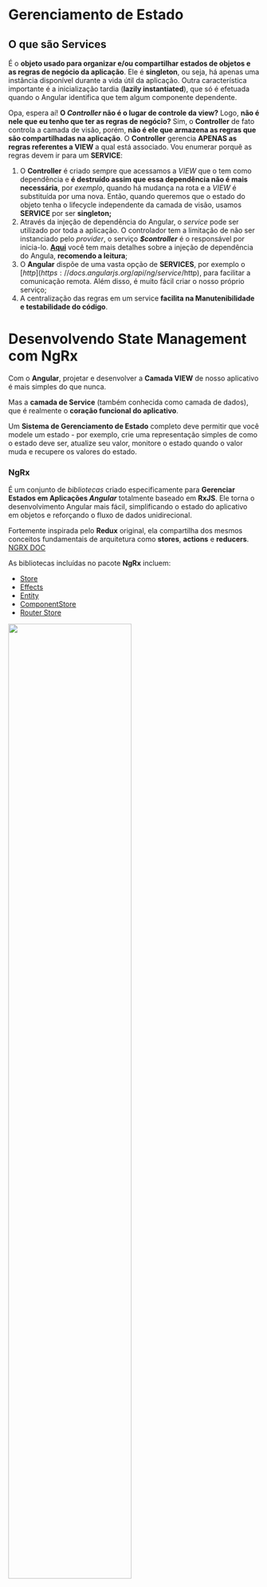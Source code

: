 # Gerenciamento de Estado



## O que são Services

É o **objeto usado para organizar e/ou compartilhar estados de objetos e as regras de negócio da aplicação**. Ele é **singleton**, ou seja, há apenas uma instância disponível durante a vida útil da aplicação. Outra característica importante é a inicialização tardia (**lazily instantiated**), que só é efetuada quando o Angular identifica que tem algum componente dependente.

Opa, espera aí! **O *Controller* não é o lugar de controle da view?** Logo, **não é nele que eu tenho que ter as regras de negócio?** Sim, o **Controller** de fato controla a camada de visão, porém, **não é ele que armazena as regras que são compartilhadas na aplicação**. O **Controller** gerencia **APENAS as regras referentes a VIEW** a qual está associado.  Vou enumerar porquê as regras devem ir para um **SERVICE**:

1. O **Controller** é criado sempre que acessamos a *VIEW* que o tem como dependência e **é destruído assim que essa dependência não é mais necessária**, por *exemplo*, quando há mudança na rota e a *VIEW* é substituída por uma nova. Então, quando queremos que o estado do objeto tenha o lifecycle independente da camada de visão, usamos **SERVICE** por ser **singleton;**
2. Através da injeção de dependência do Angular, o *service* pode ser utilizado por toda a aplicação. O controlador tem a limitação de não ser instanciado pelo *provider*, o serviço ***$controller*** é o responsável por inicia-lo. **[Aqui](https://github.com/angular/angular.js/wiki/Understanding-Dependency-Injection)** você tem mais detalhes sobre a injeção de dependência do Angula, **recomendo a leitura**;
3. O **Angular** dispõe de uma vasta opção de **SERVICES**, por exemplo o [$http](https://docs.angularjs.org/api/ng/service/$http), para facilitar a comunicação remota. Além disso, é muito fácil criar o nosso próprio serviço;
4. A centralização das regras em um service **facilita na Manutenibilidade e testabilidade do código**.



# Desenvolvendo State Management com NgRx

Com o **Angular**, projetar e desenvolver a **Camada VIEW** de nosso aplicativo é mais simples do que nunca.

Mas a **camada de Service** (também conhecida como camada de dados), que é realmente o **coração funcional do aplicativo**.

Um **Sistema de Gerenciamento de Estado** completo deve permitir que você modele um estado - por exemplo, crie uma representação simples de como o estado deve ser, atualize seu valor, monitore o estado quando o valor muda e recupere os valores do estado.

### NgRx

É um conjunto de *bibliotecas* criado especificamente para **Gerenciar Estados em Aplicações *Angular*** totalmente baseado em **RxJS**. Ele torna o desenvolvimento Angular mais fácil, simplificando o estado do aplicativo em objetos e reforçando o fluxo de dados unidirecional.

Fortemente inspirada pelo **Redux** original, ela compartilha dos mesmos conceitos fundamentais de arquitetura como **stores**, **actions** e **reducers**. [NGRX DOC](https://ngrx.io/guide/store)

As bibliotecas incluídas no pacote **NgRx** incluem:

- [Store](https://ngrx.io/guide/store)
- [Effects](https://ngrx.io/guide/effects)
- [Entity](https://ngrx.io/guide/entity)
- [ComponentStore](https://ngrx.io/guide/component-store)
- [Router Store](https://ngrx.io/guide/router-store)



<img src="img/20210814170255.png" width="70%;" />

> Tirando as setas do **SELECTOR** e **COMPONENT**. Elas **NÃO SÃO OBRIGATORIAS**. **ACTION** não necessariamente precisa cair em **REDUCER**. E o **EFFECTS** não necessariamente precisa retornar uma nova **ACTION**

- **`STORE`** - É um gerenciamento de estado **global**, ela **centraliza a aplicação INTEIRA**; Basicamente é um **JSON GIGANTE** (dependendo da aplicação). A **STORE** armazenara o estado da aplicação exemplo: ira adicionar o usuário que esta logado, as listas que a aplicação possui, estado de loaders e etc. **STORE** é a "Fonte da Verdade", os componentes vão simplesmente 'refletir' o **estado** que esta na **STORE**. **Reduzindo as inconsistência** na aplicação;
- **`COMPONENT`** - Ele se comunica com **STORE** através da **`ACTION`**; Um **`COMPONENT`** dispara uma **ACTION** e esta **`ACTION`** PODE acionar o REDUCER>STORE **MAS** ao mesmo tempo, a mesma **ACTION** também pode gerar um side **`EFFECTS`** ;
- **`REDUCER`** - Ele pega o estado atual da **STORE**, vai misturar com a **`ACTION`** que foi disparada e **vai gerar um novo Estado**;
- **`SELECTOR`** - É utilizada para extrair "Pedaços" extraindo apenas o que é preciso (exp.: só a lista, só o usuário etc) da **STORE** e retornar um **Observable**, sendo possível dar **subscribe** e atualizar o **COMPONENT**. Toda vez que a **STORE** for modificada, o **COMPONENT** conseguira reagir a essas mudanças;
- **`EFFECTS`** - É o responsável por fazer a **comunicação HTTP** ou se precisar fazer, por exemplo: mudar  o estado, consumir Cookies, local history ou precise combinar informação; Uma **REQUEST HTTP é asynchronous (assíncrona)**. Quando a **REQUEST HTTP** retornar, será preciso atualizar a **`STORE`**. Então os **EFFECTS** também podem, no final da execução, disparar uma nova **ACTION**. E esta **`ACTION`** NÃO vai para **`COMPONENT`**. ela vai direto para o **`REDUCER`** podendo então, modificar a **`STORE`**;



### NgRx Store

É um **Sistema de Gerenciamento de Estado** inspirado no **Redux** que permite usar **Observables** para gerenciar o estado em um aplicativo Angular. A principal vantagem de usar o **NgRx Store** é a capacidade de **Armazenar todos os Estados em uma Única Árvore** que pode ser acessada de **qualquer parte do aplicativo**.

### NgRx Effects

Nos permitem ouvir tipos de ação específicos e "fazer algo" quando essa ação acontece. Qualquer efeito que você escrever também é uma **Observable**.

Um **`EFFECTS`** é uma **Observable** que usa o Action Stream como sua fonte e também como seu destino. Ou seja, um efeito **Subscribes** para o Action Stream, e também pode **Publish** para o fluxo de ação.

### NgRx Router Store

Existe para que seja possível que a **STORE** seja a **fonte única da verdade** para o estado de roteamento de um aplicativo. Se um aplicativo usa rotas/navegação, o **roteamento ou router se torna uma parte essencial do estado do aplicativo**. **Router Store** servira para vincular o roteamento com a **NgRx Store**. Cada vez que o router mudar, uma ação será despachada e atualizará a **STORE** por meio de um **REDUCER**. 



# Aplicativo Angular simples usando NgRx

1. Instalando o Angular CLI: `npm install -g @angular/cli`
2. Criando um novo projeto Angular, no local especificado no **Terminal**: `ng new [NOME-DO-PROJETO]`
3. Com o projeto Angular criado, abra o diretório do projeto pelo **Terminal**: `dir` e `cd [NOME-DO-PROJETO]`
4. Instalando o [NgRx Store](https://ngrx.io/guide/store/install):  `ng add @ngrx/store@latest`
5. Instalando o [NgRx Store devtools](https://ngrx.io/guide/store-devtools/install):  `ng add @ngrx/store-devtools@latest`
6. Instalando o [NgRx Effects](https://ngrx.io/guide/effects/install): `ng add @ngrx/effects@latest`
7. Instalando o [NgRx Router Store](https://ngrx.io/guide/router-store/install): `ng add @ngrx/router-store@latest`



Em **app.module.ts** , podemos ver que foram importados os Module:

```
...
import { StoreDevtoolsModule } from '@ngrx/store-devtools';
import { environment } from '../environments/environment';
import { EffectsModule } from '@ngrx/effects';
import { StoreRouterConnectingModule } from '@ngrx/router-store';

@NgModule({
  ...
  imports: [
    ...
    StoreModule.forRoot({}, {}),
    StoreDevtoolsModule.instrument({ maxAge: 25, logOnly: environment.production }),
    EffectsModule.forRoot([]),
    StoreRouterConnectingModule.forRoot()
  ],
  ...
```

- `StoreModule.forRoot` - ***NgRx Store***. Implementação completa de uma biblioteca para controle de estado em aplicações Angular totalmente **Redux-like** que utiliza extensões reativas (*RxJS*) em sua base. Ele espera receber um **app REDUCER map**;
- `StoreDevtoolsModule.instrument` - ***NgRx Store devtools***. Serve para fazer a conexão com o estado da nossa aplicação, com a **extensão do Chrome [Redux DevTool](https://chrome.google.com/webstore/detail/redux-devtools/lmhkpmbekcpmknklioeibfkpmmfibljd)**. É uma ferramenta que permite debugar em detalhes as mudanças de estado e que possui outros recursos interessantes, como navegar (voltar ou avançar) no tempo entre as mudanças ocorridas;
- `EffectsModule.forRoot` -  ***NgRx Effects***. Biblioteca responsável por lidar com “efeitos colaterais” (*side-effects*) causados por *actions* que realizam tarefas assíncronas (como requisições http por ex.), isolando o tratamento desses efeitos de funções puras responsáveis somente por cuidar de mudanças de estado;
- `StoreRouterConnectingModule.forRoot` - ***NgRx Router Store***. Serve para Conectar o Estado da Rota do Angular, e jogar essa informação dentro da **`STORE`**;



## Reducer

É uma função pura. É aonde estaremos criando um pedaço dentro da STORE. Será aonde se faz a **configuração do estado**. Criamos então em `src\app\state\` (opcional) o arquivo **app.reducer.ts** contendo:

```
import { Action, createReducer } from "@ngrx/store";
import { User } from "../features/shared/models/user.model";

// Primeiro é feito a definição do estado(State)
export interface AppState {
    // Esta é a 'cara' do State, que vai aparecer na STORE.
    // A STORE vai ser populada com State que tem este 'tipo' (User)
    user: User | undefined; 
}

export const initialState: AppState = {
    //  Inicialmente, a STORE tera esta informação
    user: undefined,    // user setado com undefined
};

/* Abaixo temos o Combo de definição de REDUCER */

const appStateReducer = createReducer(
    // createReducer é uma function do NgRx
    // É onde nos passamos o STATE inicial PRIMEIRO, depois é passado outras informações
    initialState,
);

export function reducer(state: AppState | undefined, action: Action): AppState {
    // Temos aqui uma função pura, que aceita o
    // STATE atual, uma action e retorna o STATE modificado
    // com retorno chamando o appStateReducer
    return appStateReducer(state, action);
}
```

Agora em **app.module.ts**,  o `StoreModule.forRoot({}, {}),` receberá o **REDUCER map** ficando assim: `StoreModule.forRoot({userContext: reducer}, {})`. Não esquecendo de dar `import { reducer } from './state/app.reducer';`



## Action

Antes de sair criando ACTION, verifique se a necessidade em criar uma **ACTION** e como essa necessidade vai se comportar. Vejamos no nosso **login.component.html** que estará localizado em `features\login\containers\login` ou o comando `ng g component features\login\containers\login`

```
<form [formGroup]="form" (ngSubmit)="login()">
    <label>Nome</label>
    <input formControlName="name">
  
    <label>E-mail</label>
    <input formControlName="email">
  
    <button class="primary">Login</button>
  </form>
```

Uma vez que for pressionado o button: **login** será executado o method: `login()` localizado em **login.component.ts** (na mesma pasta que **login.component.html**)

```
import { Component } from "@angular/core";
import { FormGroup, FormControl } from '@angular/forms';
import { Store } from '@ngrx/store';
import { AppState } from 'src/app/state/app.reducer';

@Component({
  templateUrl: './login.component.html',
  styleUrls: ['./login.component.scss'],
})
export class LoginComponent {

  form = new FormGroup({
    name: new FormControl(''),
    email: new FormControl(''),
  });

  constructor() { }

  login() { }
}
```

`login()` fara uma chamada de serviço, que retornara nosso **usuário**. Uma vez que, usuário seja retornado, temos que rotear ele para dentro.



Conforme o <u>NGRX STATE MAGAGEMENT LIFECYCLE</u>. A forma que o **COMPONENT** tem, de se comunicar com **STORE** é disparando uma **ACTION**.

Vamos criar então o arquivo **app.actions.ts** que ficará em `src\app\state\`  para fazer as definições da **ACTION**:

```
import { createAction, props } from "@ngrx/store";

//  Diferente do REDUCER, que tem uma definição de state, tendo que registrar ele no modulo etc
//  Uma ACTION nada mais é que uma função, nao precisamos registrar o doLogin em lugar algum
//  so precisamos definir e exportar esta constante para que possamos tuilzia-la em qualquer lugar
export const doLogin = createAction(
    //  createAction espera receber pelo menos um parametro
    //  PADROES do NGRX:
    //  As ACTIONS são definidas em duas partes:
    //  Primeiro fica dentro de [] ou colchetes 
    //  e o Segundo fica fora
    //  A informação que estiver dentro dos colchetes, normalmente é o contexto desta
    //  de onde esta ACTION esta sendo disparada
    //  no caso: [Login]
    '[Login] Do Login',

    //  Forma de passa a informação para dentro da STORE
    props<{ name: string, email: string }>(),
);

//  Agora que temos uma definição na nossa ACTION
//  Podemos despacha-la para dentro do nosso login.component.ts
```

Uma Action possui um tipo, e este tipo não e obrigatório ser único,mas é mais interessante ter tipos únicos, **para não gerar conflitos**, quando estiver fazendo definições dentro do **REDUCER**.



## Component

Voltando para o **login.component**, vamos chamar o method `doLogin()` que foi criado no **ACTION**

```
import { Component } from "@angular/core";
import { FormGroup, FormControl } from '@angular/forms';
import { Store } from '@ngrx/store';
import { AppState } from 'src/app/state/app.reducer';
import * as fromAppActions from '../../../../state/app.actions';


@Component({
  templateUrl: './login.component.html',
  styleUrls: ['./login.component.scss'],
})
export class LoginComponent {

  form = new FormGroup({
    name: new FormControl(''),
    email: new FormControl(''),
  });

  constructor(private store: Store<AppState>) {
    //  Primeiro, importaremos o STORE no nosso COMPONENT
  }

  login() {
    //  Agora podemos utilizar a STORE para disparar a informação
    this.store.dispatch(fromAppActions.doLogin(this.form.value)); // Aqui vamos dispachar uma ACTION
    // Como parametro deste dispatch, e esperado receber uma ACTION
  }
}
//  Se salvarmos agora e preenchermos o formulario e clicar no button login, nos nao iremos ver a STORE atualizar ainda. verifique no Console Redux DevTools do Chrome
```



Voltando para o **app.reducer.ts** 

```
import { Action, createReducer, on } from "@ngrx/store";
import { User } from "../features/shared/models/user.model";
import * as fromAppActions from './app.actions';

// Primeiro é feito a definição do estado(State)
export interface AppState {
    // Esta é a 'cara' do State, que vai aparecer na STORE.
    // A STORE vai ser populada com State que tem este 'tipo' (User)
    user: User | undefined; 
}

export const initialState: AppState = {
    //  Inicialmente, a STORE tera esta informação
    user: undefined,    // user setado com undefined
};

/* Abaixo temos o Combo de definição de REDUCER */

const appStateReducer = createReducer(
    // createReducer é uma function do NgRx
    // É onde nos passamos o STATE inicial PRIMEIRO, depois é passado outras informações
    initialState,
    // AGORA NA PARTE 2, depois de ter criado o action e editado o component.
    //  basicamente, faremos um switch case
    //  O createReducer, depois de initialState, é aceitavel N parametros
    //  e estes parametros tem este tipo on()
    //  que vai receber
    // LEIA: Quando esta actio (fromAppActions.doLogin) for disparada, vamos receber este estado e devolver o mesmo estado
    on(fromAppActions.doLogin, (state, { name, email }) => ({
        ...state,
        user: {
            ...state.user,
            name,
            email,
        }
    })), 
    // ...state significa: ok este objeto que estou retornando, ele é uma copia do meu state atual, mas calma, quero modificar o user
    // para poupar problemas futuros, se poem o ... caso tenha que extender o AppState, pondo mais informações, alem de user
    // o ...state.user, e um exemplo apra poupar problemas futuros, caso tenha que adicionar, por exemplo, o atributo id ou telefone no user
    //  Agora o REDUCER recebera as informações de ACTION que foi criada no formulario login

    // { name, email } tem que ser igual a como foi definido no ACTION no method doLogin();
);

export function reducer(state: AppState | undefined, action: Action): AppState {
    // Temos aqui uma função pura, que aceita o
    // STATE atual, uma action e retorna o STATE modificado
    // com retorno chamando o appStateReducer
    return appStateReducer(state, action);
}
```

Agora no **Redux DevTool**, podemos ver, em State, o nome e o email setado no formulário. Agora podemos obter a informação do componente, e injeta-lo dentro do State.



## Effects

No caso do **login**, precisamos fazer uma chamada para o **SERVICE** , que ira popular a **STORE** com o resultado da chamada do **SERVICE**, que ira retornar o nosso *usuário*. Depois que esta chamada retornar, é preciso 'routear' o *usuário* para dentro da aplicação. 

Acontece que o **REDUCER** não é feito para esta tarefa, o **REDUCER** recebe o State atual, recebe uma **ACTION** e devolve um **novo State modificado**. 

Para fazer a chamada ao **SERVICE**, para 'routear' em outro lugar, nos não utilizamos o **REDUCER** (como é mostrado na **imagem do DIAGRAMA**), nos utilizaremos o **EFFECTS**.

O **EFFECTS** é responsável por lidar com os **Side Effects** que uma **ACTION** pode ter. 

Agora vamos criar um **EFFECTS** que será responsável por fazer o login e no final de todo o fluxo, teremos a nossa **STORE** atualizada e o nosso *usuário* 'routeado' para dentro da aplicação.

Em `src\app\state\` criaremos o arquivo chamado: **app.effects.ts**

```
import { Injectable } from "@angular/core";
import { Actions, createEffect, ofType } from "@ngrx/effects";
import { map } from "rxjs/operators";
import * as fromAppActions from "./app.actions";

@Injectable()
export class AppEffects {

    //  Declarando o nosso primeiro 'Effects'
    //  O EFFECT responde a uma ACTION
    dologin$ = createEffect(() => this.actions$
        .pipe(
            ofType(fromAppActions.doLogin),
            map(({ name, email }) => console.log(name, email)),
        ),
        {dispatch: false}
    );

    //  Declarar o nosso construtor, recebendo o Actions
    //  este Actions extend Observable, por isso o 'dollar' ($) 
    constructor(private actions$: Actions){  
    }
}
```

Já em **app.module.ts** adicionaremos o `EffectsModule.forRoot([AppEffects])` não esquecendo de importar `import { AppEffects } from './state/app.effects';`

Agora no **Redux DevTool**, podemos ver, em Action, State, e no Console o valor 'printado' de login pelo **app.effects**. No momento, nos configuramos o **app.effects** para apenas dar um `console.log()`.



Agora vamos atualizar o **app.effects**, para que ele faça oque e esperado por ele, que seria, fazer a  chamada do **SERVICE**, esperar a chamada retornar e etc.

```
import { Injectable } from "@angular/core";
import { Router } from '@angular/router';
import { Actions, createEffect, ofType } from "@ngrx/effects";
import { of } from "rxjs";
import { catchError, map, mergeMap } from "rxjs/operators";
import { LoginService } from "../features/shared/services/login.service";
import * as fromAppActions from "./app.actions";

@Injectable()
export class AppEffects {

    //  Declarando o nosso primeiro 'Effects'
    //  O EFFECT responde a uma ACTION
    dologin$ = createEffect(() => this.actions$ //  estamos fazendo um pipe do observable que vai emitir todas as action que a app despachar
        .pipe(  // dentro do pipe
            ofType(fromAppActions.doLogin), // filtrando todas as actions, para passar so as que foram desse tipo especifico
            mergeMap(({ name, email }) => this.loginService.login(name, email) // aqui estamos utilizando as informacoes que foram passadas, para fazer uma chamada ao Service
                .pipe(  // dependendo do resultado
                    map(user => {
                        this.router.navigate(['']); //  REDIRECIONAR PARA UMA PAGINA/ROUTER quando login Sucess
                        return fromAppActions.doLoginSucess({ user });    // Sucess é disparado
                    }),
                    catchError(() => of(fromAppActions.doLoginFailure())),  // ou failure
                ),
            ),
        ),
    );

    //  Declarar o nosso construtor, recebendo o Actions
    //  este Actions extend Observable, por isso o 'dollar' ($) 
    constructor(private actions$: Actions,
        private loginService: LoginService,
        private router: Router) {
    }
}
```

Em **app.actions.ts** adicione os

```
import { User } from "../features/shared/models/user.model";
...
//  Adicionado para o effect retornar no caso de sucesso ou falha
export const doLoginSucess = createAction(
    '[API] Do Login Sucess',
    props<{ user: User }>(), // Com a chamada sucess, retornar o User
)
export const doLoginFailure= createAction(
    '[API] Do Login Failure',
)
```



Agora atualizaremos o **app.reducer.ts** , para preencher a history com o usuário que foi retornado com sucesso.

```
import { Action, createReducer, on } from "@ngrx/store";
import { User } from "../features/shared/models/user.model";
import * as fromAppActions from './app.actions';

// Primeiro é feito a definição do estado(State)
export interface AppState {
    // Esta é a 'cara' do State, que vai aparecer na STORE.
    // A STORE vai ser populada com State que tem este 'tipo' (User)
    user: User | undefined; 
}

export const initialState: AppState = {
    //  Inicialmente, a STORE tera esta informação
    user: undefined,    // user setado com undefined
};

/* Abaixo temos o Combo de definição de REDUCER */

const appStateReducer = createReducer(
    // createReducer é uma function do NgRx
    // É onde nos passamos o STATE inicial PRIMEIRO, depois é passado outras informações
    initialState,
    // AGORA NA PARTE 2, depois de ter criado o action e editado o component.
    //  basicamente, faremos um switch case
    //  O createReducer, depois de initialState, é aceitavel N parametros
    //  e estes parametros tem este tipo on()
    //  que vai receber
    // LEIA: Quando esta actio (fromAppActions.doLogin) for disparada, vamos receber este estado e devolver o mesmo estado
    on(fromAppActions.doLoginSucess, (state, { user }) => ({
        ...state,
        user,
    })), 
    // ...state significa: ok este objeto que estou retornando, ele é uma copia do meu state atual, mas calma, quero modificar o user
    // para poupar problemas futuros, se poem o ... caso tenha que extender o AppState, pondo mais informações, alem de user
    // o ...state.user, e um exemplo apra poupar problemas futuros, caso tenha que adicionar, por exemplo, o atributo id ou telefone no user
    //  Agora o REDUCER recebera as informações de ACTION que foi criada no formulario login

    // { name, email } tem que ser igual a como foi definido no ACTION no method doLogin();
);

export function reducer(state: AppState | undefined, action: Action): AppState {
    // Temos aqui uma função pura, que aceita o
    // STATE atual, uma action e retorna o STATE modificado
    // com retorno chamando o appStateReducer
    return appStateReducer(state, action);
}
```

**login.service.ts** localizado em `app\features\shared\services` ou utilizando comando: `ng g service features\shared\services\login`

```
import { Injectable } from "@angular/core";

import { Observable, of } from 'rxjs';
import { delay } from 'rxjs/operators';

import { User } from '../models/user.model';

@Injectable({ providedIn: 'root' })
export class LoginService {

  login(name: string, email: string): Observable<User> {
    return of({ name, email })
      .pipe(delay(2000));
  }
}

```

Agora no **Redux DevTool**, podemos ver, a **ACTION** disparada e em seguida (com o delay adicionado) uma chamada para o **SERVICE** e em seguida, será redirecionado para a pagina especificada no router.



## Selector

Com **SELECTOR**, será possível, por exemplo, pegar apenas o **nome** do *usuário* da **STORE** e exibi-la na pagina. Para isso, vamos criar o **SELECTOR** em `src\app\state\` com nome **app.selectors.ts**

```
import { createFeatureSelector, createSelector } from '@ngrx/store';
import { User } from '../features/shared/models/user.model';
import { AppState } from './app.reducer';

// Da mesma forma que as ACTIONS e diferentemente dos REDUCERS e dos EFFECTS
// Os SELECTORS não precisam ser registrados em lugar algum
// Ele simplesmente e uma constant da mesma forma que as ACTIONS

// SELECTOR é um seletor que é responsavel por pegar uma propeties, que esta na raiz da STORE
// Ex.p: o 'userContext' exibido no Redux Extension
export const selectUserContext = createFeatureSelector<{ user: User }>('userContext');

export const selectUserName = createSelector(
  selectUserContext,
  (state: AppState) => state.user?.name,
);
```

Adicione ` <p>Ola, : {{ name$ | async }}</p>` no **login.component.html**

E em **login.component.ts**

```
import { Component } from "@angular/core";
import { FormGroup, FormControl } from '@angular/forms';
import { Store, select } from '@ngrx/store';
import { Observable } from "rxjs";
import { AppState } from 'src/app/state/app.reducer';
import * as fromAppActions from '../../../../state/app.actions';
import * as fromAppSelectors from '../../../../state/app.selectors';


@Component({
  templateUrl: './login.component.html',
  styleUrls: ['./login.component.scss'],
})
export class LoginComponent {

  form = new FormGroup({
    name: new FormControl(''),
    email: new FormControl(''),
  });

  name$: Observable<string | undefined>;

  constructor(private store: Store<AppState>) {
    //  Primeiro, importaremos o STORE no nosso COMPONENT
    // Agora vamos receber um novo valor toda vez que o nome do usuario for modificado
    this.name$ = this.store.pipe(select(fromAppSelectors.selectUserName)); 
  }

  login() {
    //  Agora podemos utilizar a STORE para disparar a informação
    this.store.dispatch(fromAppActions.doLogin(this.form.value)); // Aqui vamos dispachar uma ACTION
    // Como parametro deste dispatch, e esperado receber uma ACTION
  }
}
//  Se salvarmos agora e preenchermos o formulario e clicar no button login, nos nao iremos ver a STORE atualziar ainda
```

Agora quando o usuário fizer o login, o campo Name exibira o nome do usuário.



# Referência

Gabriel Feitosa. **AngularJS: Services** - https://gabrielfeitosa.com/angularjs-services/

Angular University. **Angular Service Layers: Redux, RxJs and Ngrx Store - When to Use a Store And Why?** - https://blog.angular-university.io/angular-2-redux-ngrx-rxjs/

Movile. **Construindo aplicações front-end reativas com NgRx** - https://movile.blog/construindo-aplicacoes-front-end-reativas-com-ngrx/

LogRocket por Wisdom Ekpot **Angular state management made simple with NgRx** - https://blog.logrocket.com/angular-state-management-made-simple-with-ngrx/#managingstateinfrontendapplications

LogRocket por Neo Ighodaro. **Why use Redux? A tutorial with examples** - https://blog.logrocket.com/why-use-redux-reasons-with-clear-examples-d21bffd5835/

Medium por Tanya Gray. **Understanding NgRx Effects and the Action Stream** - https://medium.com/@tanya/understanding-ngrx-effects-and-the-action-stream-1a74996a0c1c

Dev por Salim Chemes. **How to implement ngrx-router-store** - https://dev.to/salimchemes/how-to-implement-ngrx-router-store-4552

ti-enxame por cartant. **Entendendo a finalidade do projeto ngrx router-store em comparação com o uso somente do roteador angular 2** - https://www.ti-enxame.com/pt/ngrx/entendendo-finalidade-do-projeto-ngrx-router-store-em-comparacao-com-o-uso-somente-do-roteador-angular-2/830340005/

